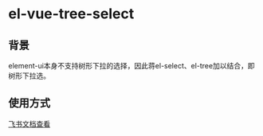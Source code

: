 # el-vue-tree-select

## 背景
element-ui本身不支持树形下拉的选择，因此蒋el-select、el-tree加以结合，即树形下拉选。

## 使用方式
[飞书文档查看](https://gfqom16lb9.feishu.cn/docs/doccnTL3rIFvMKUGgwqfPD5buQh)